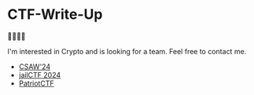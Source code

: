 # CTF-Write-Up

🐸🐸🐸🐸

I'm interested in Crypto and is looking for a team.
Feel free to contact me.

*  [CSAW'24](https://github.com/meow87wang/CTF-Write-Up/blob/main/CSAW24/README.md)
*  [jailCTF 2024](https://github.com/meow87wang/CTF-Write-Up/blob/main/jailCTF-2024/README.md)
*  [PatriotCTF](https://github.com/meow87wang/CTF-Write-Up/blob/main/PatriotCTF/README.md)

